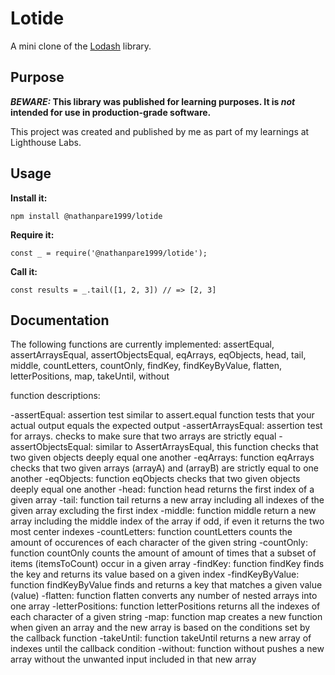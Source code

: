 # Lotide

A mini clone of the [Lodash](https://lodash.com) library.

## Purpose

**_BEWARE:_ This library was published for learning purposes. It is _not_ intended for use in production-grade software.**

This project was created and published by me as part of my learnings at Lighthouse Labs. 

## Usage

**Install it:**

`npm install @nathanpare1999/lotide`

**Require it:**

`const _ = require('@nathanpare1999/lotide');`

**Call it:**

`const results = _.tail([1, 2, 3]) // => [2, 3]`

## Documentation

The following functions are currently implemented:
  assertEqual,
  assertArraysEqual,
  assertObjectsEqual,
  eqArrays,
  eqObjects,
  head,
  tail,
  middle,
  countLetters,
  countOnly,
  findKey,
  findKeyByValue,
  flatten,
  letterPositions,
  map,
  takeUntil,
  without

  function descriptions:
  
  -assertEqual:
    assertion test similar to assert.equal function
    tests that your actual output equals the expected output
  -assertArraysEqual:
    assertion test for arrays.
    checks to make sure that two arrays are strictly equal
  -assertObjectsEqual:
    similar to AssertArraysEqual,
    this function checks that two given objects deeply equal one another
  -eqArrays:
    function eqArrays checks that two given arrays (arrayA) and (arrayB)
    are strictly equal to one another
  -eqObjects:
    function eqObjects checks that two given objects deeply equal
    one another
  -head:
    function head returns the first index of a given array
  -tail:
    function tail returns a new array including all indexes
    of the given array excluding the first index
  -middle:
    function middle return a new array including the middle index
    of the array if odd, if even it returns the two most center indexes
  -countLetters:
    function countLetters counts the amount of occurences of each
    character of the given string
  -countOnly:
    function countOnly counts the amount of amount of times
    that a subset of items (itemsToCount) occur in a given array
  -findKey:
    function findKey finds the key and returns
    its value based on a given index
  -findKeyByValue:
    function findKeyByValue finds and returns a key
    that matches a given value (value)
  -flatten:
    function flatten converts any number of nested arrays into one array
  -letterPositions:
    function letterPositions returns all the indexes
    of each character of a given string
  -map:
    function map creates a new function when given an array and
    the new array is based on the conditions set by the callback function
  -takeUntil:
    function takeUntil returns a new array of indexes until
    the callback condition
  -without:
    function without pushes a new array without
    the unwanted input included in that new array

